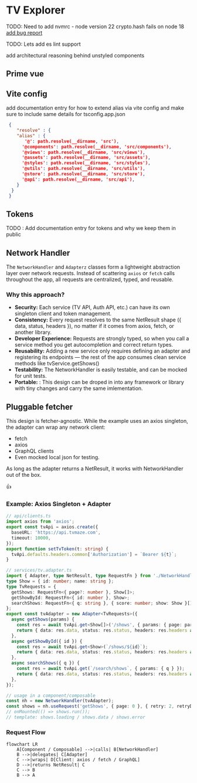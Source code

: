 # TV Explorer


TODO: Need to add nvmrc - node version 22 crypto.hash fails on node 18
[add bug report]()


TODO: Lets add es lint support

<!-- https://primevue.org/theming/unstyled/ -->
add architectural reasoning behind unstyled components

## Prime vue




## Vite config
add documentation entry for how to extend alias via vite config and make sure to include same details for tsconfig.app.json

```json
 {
    "resolve" : {
    "alias" : {
       '@': path.resolve(__dirname, 'src'),
      '@components': path.resolve(__dirname, 'src/components'),
      '@views': path.resolve(__dirname, 'src/views'),
      '@assets': path.resolve(__dirname, 'src/assets'),
      '@styles': path.resolve(__dirname, 'src/styles'),
      '@utils': path.resolve(__dirname, 'src/utils'),
      '@store': path.resolve(__dirname, 'src/store'),
      '@api': path.resolve(__dirname, 'src/api'),
    }
  }
 }
 ```


## Tokens
TODO : Add documentation entry for tokens and why we keep them in public



## Network Handler
The `NetworkHandler` and `Adapterz` classes form a lightweight abstraction layer over network requests.
Instead of scattering `axios` or `fetch` calls throughout the app, all requests are centralized, typed, and reusable.

### Why this approach?
- **Security:** Each service (TV API, Auth API, etc.) can have its own singleton client and token management.
- **Consistency:** Every request resolves to the same NetResult shape ({ data, status, headers }), no matter if it comes from axios, fetch, or another library.
- **Developer Experience:** Requests are strongly typed, so when you call a service method you get autocompletion and correct return types.
- **Reusability:** Adding a new service only requires defining an adapter and registering its endpoints — the rest of the app consumes clean service methods like tvService.getShows()
- **Testability:** The NetworkHandler is easily testable, and can be mocked for unit tests.
- **Portable:** : This design can be droped in into any framework or library with tiny changes and carry the same imlementation.

## Pluggable fetcher
This design is fetcher-agnostic.
While the example uses an axios singleton, the adapter can wrap any network client:

- fetch
- axios
- GraphQL clients
- Even mocked local json for testing.

As long as the adapter returns a NetResult, it works with NetworkHandler out of the box.

👍
### Example: Axios Singleton + Adapter


```typescript
// api/clients.ts
import axios from 'axios';
export const tvApi = axios.create({
  baseURL: 'https://api.tvmaze.com',
  timeout: 10000,
});
export function setTvToken(t: string) {
  tvApi.defaults.headers.common['Authorization'] = `Bearer ${t}`;
}

// services/tv.adapter.ts
import { Adapter, type NetResult, type RequestFn } from './NetworkHandler';
type Show = { id: number; name: string };
type TvRequests = {
  getShows: RequestFn<{ page?: number }, Show[]>;
  getShowById: RequestFn<{ id: number }, Show>;
  searchShows: RequestFn<{ q: string }, { score: number; show: Show }[]>;
};
export const tvAdapter = new Adapter<TvRequests>({
  async getShows(params) {
    const res = await tvApi.get<Show[]>('/shows', { params: { page: params?.page ?? 0 } });
    return { data: res.data, status: res.status, headers: res.headers as any } satisfies NetResult<Show[]>;
  },
  async getShowById({ id }) {
    const res = await tvApi.get<Show>(`/shows/${id}`);
    return { data: res.data, status: res.status, headers: res.headers as any } satisfies NetResult<Show>;
  },
  async searchShows({ q }) {
    const res = await tvApi.get(`/search/shows`, { params: { q } });
    return { data: res.data, status: res.status, headers: res.headers as any } satisfies NetResult<any>;
  },
});

// usage in a component/composable
const nh = new NetworkHandler(tvAdapter);
const shows = nh.useRequest('getShows', { page: 0 }, { retry: 2, retryDelayMs: 300 });
// onMounted(() => shows.run());
// template: shows.loading / shows.data / shows.error
```

### Request Flow

```mermaid
flowchart LR
    A[Component / Composable] -->|calls| B[NetworkHandler]
    B -->|delegates| C[Adapter]
    C -->|wraps| D[Client: axios / fetch / GraphQL]
    D -->|returns NetResult| C
    C --> B
    B --> A
```

